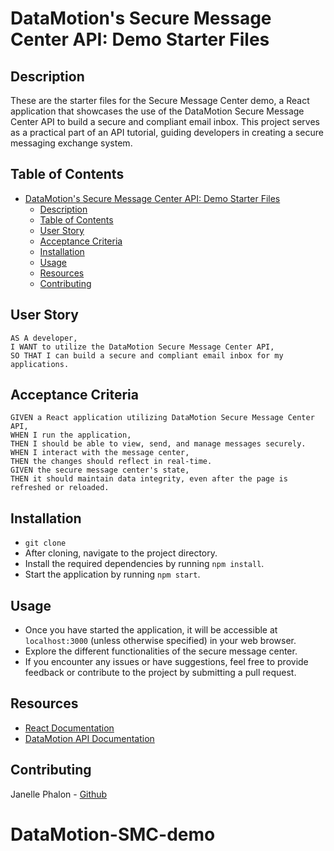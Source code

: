 # DataMotion's Secure Message Center API: Demo Starter Files

## Description
These are the starter files for the Secure Message Center demo, a React application that showcases the use of the DataMotion Secure Message Center API to build a secure and compliant email inbox. This project serves as a practical part of an API tutorial, guiding developers in creating a secure messaging exchange system.

## Table of Contents
- [DataMotion's Secure Message Center API: Demo Starter Files](#datamotions-secure-message-center-api-demo-starter-files)
  - [Description](#description)
  - [Table of Contents](#table-of-contents)
  - [User Story](#user-story)
  - [Acceptance Criteria](#acceptance-criteria)
  - [Installation](#installation)
  - [Usage](#usage)
  - [Resources](#resources)
  - [Contributing](#contributing)

## User Story
```
AS A developer,
I WANT to utilize the DataMotion Secure Message Center API,
SO THAT I can build a secure and compliant email inbox for my applications.
```

## Acceptance Criteria
```
GIVEN a React application utilizing DataMotion Secure Message Center API,
WHEN I run the application,
THEN I should be able to view, send, and manage messages securely.
WHEN I interact with the message center,
THEN the changes should reflect in real-time.
GIVEN the secure message center's state,
THEN it should maintain data integrity, even after the page is refreshed or reloaded.
```

## Installation 
* `git clone` 
* After cloning, navigate to the project directory.
* Install the required dependencies by running `npm install`.
* Start the application by running `npm start`.

## Usage 
* Once you have started the application, it will be accessible at `localhost:3000` (unless otherwise specified) in your web browser.
* Explore the different functionalities of the secure message center.
* If you encounter any issues or have suggestions, feel free to provide feedback or contribute to the project by submitting a pull request.

## Resources 
* [React Documentation](https://reactjs.org/)
* [DataMotion API Documentation](https://developers.datamotion.com/)

## Contributing 
Janelle Phalon - [Github](https://github.com/janellephalon)
# DataMotion-SMC-demo
